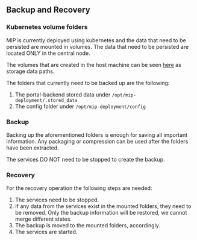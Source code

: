 ## Backup and Recovery

### Kubernetes volume folders

MIP is currently deployed using kubernetes and the data that need to be persisted are mounted in volumes.
The data that need to be persisted are located ONLY in the central node.

The volumes that are created in the host machine can be seen [here](../kubernetes/values.yaml) as storage data paths.

The folders that currently need to be backed up are the following:
1. The portal-backend stored data under `/opt/mip-deployment/.stored_data`
2. The config folder under `/opt/mip-deployment/config`

### Backup
Backing up the aforementioned folders is enough for saving all important information.
Any packaging or compression can be used after the folders have been extracted.

The services DO NOT need to be stopped to create the backup.


### Recovery
For the recovery operation the following steps are needed:
1. The services need to be stopped. 
2. If any data from the services exist in the mounted folders, they need to be removed. 
Only the backup information will be restored, we cannot merge different states.
3. The backup is moved to the mounted folders, accordingly. 
4. The services are started.

